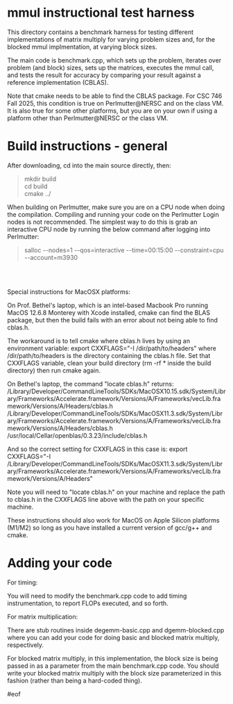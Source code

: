 # mmul instructional test harness

This directory contains a benchmark harness for testing different implementations of
matrix multiply for varying problem sizes and, for the blocked mmul implmentation,
at varying block sizes.

The main code is benchmark.cpp, which sets up the problem, iterates over problem
(and block) sizes, sets up the matrices, executes the mmul call, and tests the
result for accuracy by comparing your result against a reference implementation (CBLAS).

Note that cmake needs to be able to find the CBLAS package. For CSC 746 Fall 2025,
this condition is true on Perlmutter@NERSC and on the class VM. It is also true for some
other platforms, but you are on your own if using a platform other than Perlmutter@NERSC
or the class VM.

# Build instructions - general

After downloading, cd into the main source directly, then:

> mkdir build  
> cd build  
> cmake ../  

When building on Perlmutter, make sure you are on a CPU node when doing the compilation. Compiling and running your code on the Perlmutter Login nodes is not recommended.  The simplest way to do this is
grab an interactive CPU node by running the below command after logging into Perlmutter:  
> salloc --nodes=1 --qos=interactive --time=00:15:00 --constraint=cpu --account=m3930

<br></br>

Special instructions for MacOSX platforms:

On Prof. Bethel's laptop, which is an intel-based Macbook Pro running MacOS 12.6.8 
Monterey with Xcode installed, cmake can find the BLAS package, but then the build 
fails with an error about not being able to find cblas.h.

The workaround is to tell cmake where cblas.h lives by using an environment variable:
export CXXFLAGS="-I /dir/path/to/headers" where /dir/path/to/headers is the directory
containing the cblas.h file. Set that CXXFLAGS variable, clean your build directory 
(rm -rf \* inside the build directory) then run cmake again.

On Bethel's laptop, the command "locate cblas.h" returns:
/Library/Developer/CommandLineTools/SDKs/MacOSX10.15.sdk/System/Library/Frameworks/Accelerate.framework/Versions/A/Frameworks/vecLib.framework/Versions/A/Headers/cblas.h
/Library/Developer/CommandLineTools/SDKs/MacOSX11.3.sdk/System/Library/Frameworks/Accelerate.framework/Versions/A/Frameworks/vecLib.framework/Versions/A/Headers/cblas.h
/usr/local/Cellar/openblas/0.3.23/include/cblas.h

And so the correct setting for CXXFLAGS in this case is:
export CXXFLAGS="-I /Library/Developer/CommandLineTools/SDKs/MacOSX11.3.sdk/System/Library/Frameworks/Accelerate.framework/Versions/A/Frameworks/vecLib.framework/Versions/A/Headers"

Note you will need to "locate cblas.h" on your machine and replace the path to cblas.h
in the CXXFLAGS line above with the path on your specific machine.

These instructions should also work for MacOS on Apple Silicon platforms (M1/M2) so long
as you have installed a current version of gcc/g++ and cmake.

# Adding your code

For timing:

You will need to modify the benchmark.cpp code to add timing instrumentation, to 
report FLOPs executed, and so forth.


For matrix multiplication:

There are stub routines inside degemm-basic.cpp and dgemm-blocked.cpp where you can
add your code for doing basic and blocked matrix multiply, respectively.

For blocked matrix multiply, in this implementation, the block size is being passed in as
a parameter from the main benchmark.cpp code. You should write your blocked matrix multiply
with the block size parameterized in this fashion (rather than being a hard-coded thing). 

#eof
